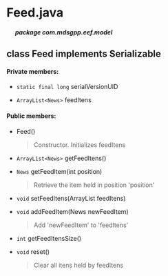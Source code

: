 # Feed.java

##### &nbsp;&nbsp;&nbsp;&nbsp;&nbsp;&nbsp;package com.mdsgpp.eef.model

## class Feed implements Serializable

#### Private members:

  * `static final long` serialVersionUID

  * `ArrayList<News>` feedItens

#### Public members:

  * Feed()
    >Constructor. Initializes feedItens  

  * `ArrayList<News>` getFeedItens()

  * `News` getFeedItem(int position)
    >Retrieve the item held in position 'position'

  * `void` setFeedItens(ArrayList<News> feedItens)

  * `void` addFeedItem(News newFeedItem)
    >Add 'newFeedItem' to 'feedItens'

  * `int` getFeedItensSize()

  * `void` reset()
    >Clear all itens held by feedItens
